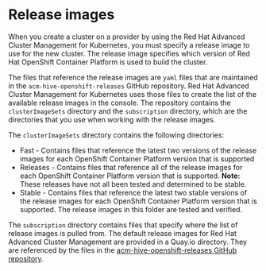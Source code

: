 # Release images

When you create a cluster on a provider by using the Red Hat Advanced Cluster Management for Kubernetes, you must specify a release image to use for the new cluster. The release image specifies which version of Red Hat OpenShift Container Platform is used to build the cluster.

The files that reference the release images are `yaml` files that are maintained in the `acm-hive-openshift-releases` GitHub repository. Red Hat Advanced Cluster Management for Kubernetes uses those files to create the list of the available release images in the console. The repository contains the `clusterImageSets` directory and the `subscription` directory, which are the directories that you use when working with the release images. 

The `clusterImageSets` directory contains the following directories:

* Fast - Contains files that reference the latest two versions of the release images for each OpenShift Container Platform version that is supported
* Releases - Contains files that reference all of the release images for each OpenShift Container Platform version that is supported. **Note:** These releases have not all been tested and determined to be stable.
* Stable - Contains files that reference the latest two stable versions of the release images for each OpenShift Container Platform version that is supported. The release images in this folder are tested and verified.

The `subscription` directory contains files that specify where the list of release images is pulled from. The default release images for Red Hat Advanced Cluster Management are provided in a Quay.io directory. They are referenced by the files in the [acm-hive-openshift-releases GitHub repository](https://github.com/open-cluster-management/acm-hive-openshift-releases).
